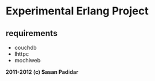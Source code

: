 <h1>Experimental Erlang Project</h1>

<h2>requirements</h2>

<ul>
<li>couchdb</li>
<li>lhttpc</li>
<li>mochiweb</li>
</ul>

<p><strong>2011-2012 (c) Sasan Padidar</strong></p>
